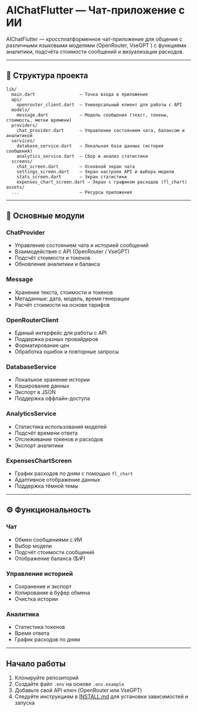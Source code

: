 # AIChatFlutter — Чат-приложение с ИИ

AIChatFlutter — кроссплатформенное чат-приложение для общения с различными языковыми моделями (OpenRouter, VseGPT ) с функциями аналитики, подсчёта стоимости сообщений и визуализации расходов.

---

## 📂 Структура проекта

```
lib/
  main.dart                 — Точка входа в приложение
  api/
    openrouter_client.dart  — Универсальный клиент для работы с API
  models/
    message.dart            — Модель сообщения (текст, токены, стоимость, метки времени)
  providers/
    chat_provider.dart      — Управление состоянием чата, балансом и аналитикой
  services/
    database_service.dart   — Локальная база данных (история сообщений)
    analytics_service.dart  — Сбор и анализ статистики
  screens/
    chat_screen.dart        — Основной экран чата
    settings_screen.dart    — Экран настроек API и выбора модели
    stats_screen.dart       — Экран статистики
    expenses_chart_screen.dart — Экран с графиком расходов (fl_chart)
assets/
  ...                       — Ресурсы приложения
```

---

## 🧩 Основные модули

### **ChatProvider**
- Управление состоянием чата и историей сообщений  
- Взаимодействие с API (OpenRouter / VseGPT)  
- Подсчёт стоимости и токенов  
- Обновление аналитики и баланса  

### **Message**
- Хранение текста, стоимости и токенов  
- Метаданные: дата, модель, время генерации  
- Расчёт стоимости на основе тарифов  

### **OpenRouterClient**
- Единый интерфейс для работы с API  
- Поддержка разных провайдеров  
- Форматирование цен  
- Обработка ошибок и повторные запросы  

### **DatabaseService**
- Локальное хранение истории  
- Кэширование данных  
- Экспорт в JSON  
- Поддержка оффлайн-доступа  

### **AnalyticsService**
- Статистика использования моделей  
- Подсчёт времени ответа  
- Отслеживание токенов и расходов  
- Экспорт аналитики  

### **ExpensesChartScreen**
- График расходов по дням с помощью `fl_chart`  
- Адаптивное отображение данных  
- Поддержка тёмной темы  

---

## ⚙️ Функциональность

### Чат
- Обмен сообщениями с ИИ  
- Выбор модели  
- Подсчёт стоимости сообщений  
- Отображение баланса ($/₽)  

### Управление историей
- Сохранение и экспорт  
- Копирование в буфер обмена  
- Очистка истории  

### Аналитика
- Статистика токенов  
- Время ответа  
- График расходов по дням

---

## Начало работы

1. Клонируйте репозиторий
2. Создайте файл `.env` на основе `.env.example`
3. Добавьте свой API ключ (OpenRouter или VseGPT)
4. Следуйте инструкциям в [INSTALL.md](INSTALL.md) для установки зависимостей и запуска


